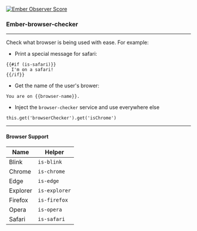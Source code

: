 [![Ember Observer Score](http://emberobserver.com/badges/ember-browser-checker.svg)](http://emberobserver.com/addons/ember-browser-checker)

### Ember-browser-checker

-------------

Check what browser is being used with ease. For example:

+ Print a special message for safari:

```
{{#if (is-safari)}}
  I'm on a safari!
{{/if}}
```

+ Get the name of the user's brower:

```
You are on {{browser-name}}.
```

+ Inject the `browser-checker` service and use everywhere else

```
this.get('browserChecker').get('isChrome')
```

---------

#### Browser Support

Name     | Helper
---------|-----------
Blink    | `is-blink`
Chrome   | `is-chrome`
Edge     | `is-edge`
Explorer | `is-explorer`
Firefox  | `is-firefox`
Opera    | `is-opera`
Safari   | `is-safari`

